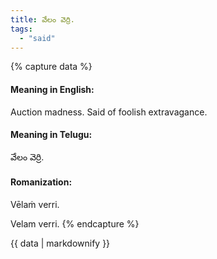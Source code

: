```yaml
---
title: వేలం వెర్రి.
tags:
  - "said"
---
```


{% capture data %}
#### Meaning in English:
Auction madness.
Said of foolish extravagance.

#### Meaning in Telugu:
వేలం వెర్రి.

#### Romanization:
Vēlaṁ verri.

Velam verri.
{% endcapture %}

{{ data | markdownify }}

